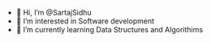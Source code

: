 - 👋 Hi, I’m @SartajSidhu
- 👀 I’m interested in Software development
- 🌱 I’m currently learning Data Structures and Algorithims

<!---
SartajSidhu/SartajSidhu is a ✨ special ✨ repository because its `README.md` (this file) appears on your GitHub profile.
You can click the Preview link to take a look at your changes.
--->
